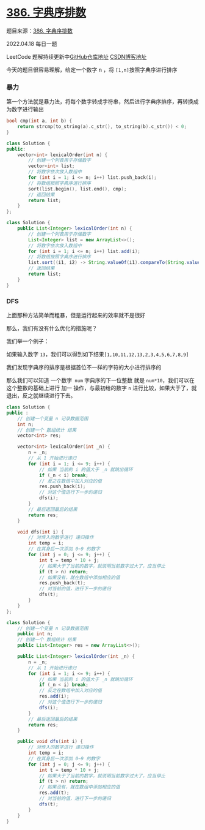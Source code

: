 # [386. 字典序排数](https://leetcode-cn.com/problems/lexicographical-numbers/)

题目来源：[386. 字典序排数](https://leetcode-cn.com/problems/lexicographical-numbers/)

2022.04.18 每日一题

LeetCode 题解持续更新中[GitHub仓库地址](https://github.com/SleepingXiaoming/LeetCode-Problem-Solution.git) [CSDN博客地址](https://blog.csdn.net/qq_46176960/category_11617162.html)

今天的题目很容易理解，给定一个数字 n ，将 `[1,n]`按照字典序进行排序

### 暴力

第一个方法就是暴力法，将每个数字转成字符串，然后进行字典序排序，再转换成为数字进行输出

```C++ [ ]
bool cmp(int a, int b) {
    return strcmp(to_string(a).c_str(), to_string(b).c_str()) < 0;
}

class Solution {
public:
    vector<int> lexicalOrder(int n) {
        // 创建一个列表用于存储数字
        vector<int> list;
        // 将数字依次放入数组中
        for (int i = 1; i <= n; i++) list.push_back(i);
        // 将数组按照字典序进行排序
        sort(list.begin(), list.end(), cmp);
        // 返回结果
        return list;
    }
};
```

```Java [ ]
class Solution {
    public List<Integer> lexicalOrder(int n) {
        // 创建一个列表用于存储数字
        List<Integer> list = new ArrayList<>();
        // 将数字依次放入数组中
        for (int i = 1; i <= n; i++) list.add(i);
        // 将数组按照字典序进行排序
        list.sort((i1, i2) -> String.valueOf(i1).compareTo(String.valueOf(i2)));
        // 返回结果
        return list;
    }
}
```

### DFS

上面那种方法简单而粗暴，但是运行起来的效率就不是很好

那么，我们有没有什么优化的措施呢？

我们举一个例子：

如果输入数字 `13`，我们可以得到如下结果`[1,10,11,12,13,2,3,4,5,6,7,8,9]`

我们发现字典序的排序是根据首位不一样的字符的大小进行排序的

那么我们可以知道 一个数字` num`  字典序的下一位整数 就是 `num*10`，我们可以在这个整数的基础上进行 加一 操作，与最初给的数字 `n` 进行比较，如果大于了，就退出，反之就继续进行下去。

```C++ [ ]
class Solution {
public :
    // 创建一个变量 n 记录数据范围
    int n;
    // 创建一个 数组统计 结果
    vector<int> res;

    vector<int> lexicalOrder(int _n) {
        n = _n;
        // 从 1 开始进行递归
        for (int i = 1; i <= 9; i++) {
            // 如果 当前的 i 的值大于 _n 就跳出循环
            if (_n < i) break;
            // 反之在数组中加入对应的值
            res.push_back(i);
            // 对这个值进行下一步的递归
            dfs(i);
        }
        // 最后返回最后的结果
        return res;
    }

    void dfs(int i) {
        // 对传入的数字进行 递归操作
        int temp = i;
        // 在其身后一次添加 0~9 的数字
        for (int j = 0; j <= 9; j++) {
            int t = temp * 10 + j;
            // 如果大于了当前的数字，就说明当前数字过大了，应当停止
            if (t > n) return;
            // 如果没有，就在数组中添加相应的值
            res.push_back(t);
            // 对当前的值，进行下一步的递归
            dfs(t);
        }
    }
};
```

```Java [ ]
class Solution {
    // 创建一个变量 n 记录数据范围
    public int n;
    // 创建一个 数组统计 结果
    public List<Integer> res = new ArrayList<>();

    public List<Integer> lexicalOrder(int _n) {
        n = _n;
        // 从 1 开始进行递归
        for (int i = 1; i <= 9; i++) {
            // 如果 当前的 i 的值大于 _n 就跳出循环
            if (_n < i) break;
            // 反之在数组中加入对应的值
            res.add(i);
            // 对这个值进行下一步的递归
            dfs(i);
        }
        // 最后返回最后的结果
        return res;
    }

    public void dfs(int i) {
        // 对传入的数字进行 递归操作
        int temp = i;
        // 在其身后一次添加 0~9 的数字
        for (int j = 0; j <= 9; j++) {
            int t = temp * 10 + j;
            // 如果大于了当前的数字，就说明当前数字过大了，应当停止
            if (t > n) return;
            // 如果没有，就在数组中添加相应的值
            res.add(t);
            // 对当前的值，进行下一步的递归
            dfs(t);
        }
    }
}
```

